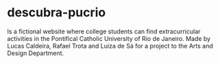 # descubra-pucrio
Is a fictional website where college students can find extracurricular activities in the Pontifical Catholic University of Rio de Janeiro. 
Made by Lucas Caldeira, Rafael Trota and Luiza de Sá for a project to the Arts and Design Department.
